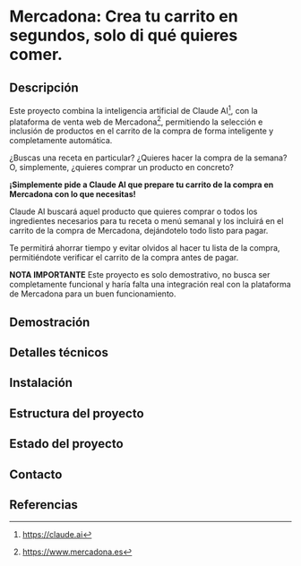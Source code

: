 # Mercadona: Crea tu carrito en segundos, solo di qué quieres comer.

## Descripción

Este proyecto combina la inteligencia artificial de Claude AI[^1], con la plataforma de venta web de Mercadona[^2], permitiendo la selección e inclusión de productos en el carrito de la compra de forma inteligente y completamente automática.

¿Buscas una receta en particular? ¿Quieres hacer la compra de la semana? O, simplemente, ¿quieres comprar un producto en concreto?

**¡Simplemente pide a Claude AI que prepare tu carrito de la compra en Mercadona con lo que necesitas!**

Claude AI buscará aquel producto que quieres comprar o todos los ingredientes necesarios para tu receta o menú semanal y los incluirá en el carrito de la compra de Mercadona, dejándotelo todo listo para pagar. 

Te permitirá ahorrar tiempo y evitar olvidos al hacer tu lista de la compra, permitiéndote verificar el carrito de la compra antes de pagar.

__NOTA IMPORTANTE__
Este proyecto es solo demostrativo, no busca ser completamente funcional y haría falta una integración real con la plataforma de Mercadona para un buen funcionamiento.

## Demostración

## Detalles técnicos

## Instalación

## Estructura del proyecto

## Estado del proyecto

## Contacto

## Referencias

[^1]: https://claude.ai
[^2]: https://www.mercadona.es